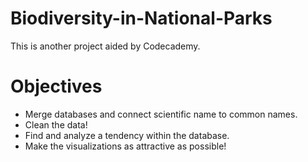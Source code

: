 # Biodiversity-in-National-Parks
This is another project aided by Codecademy.
# Objectives
<ul>
  <li>Merge databases and connect scientific name to common names.</li>
  <li>Clean the data!</li>
  <li>Find and analyze a tendency within the database.</li>
  <li>Make the visualizations as attractive as possible!</li>
</ul>

